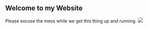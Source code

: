 ## Welcome to my Website

Please excuse the mess while we get this thing up and running.
<a href="https://zenodev.github.io/Zenanime1.md" target="_blank"><img src=https://s-media-cache-ak0.pinimg.com/originals/2e/2b/3b/2e2b3b2022cb19c6806300266305b551.jpg></a>
